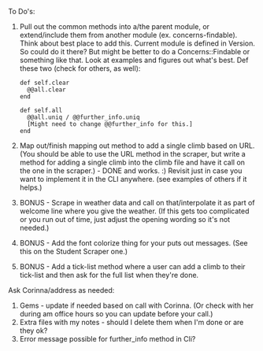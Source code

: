 To Do's:

1. Pull out the common methods into a/the parent module, or extend/include them from another module (ex. concerns-findable). Think about best place to add this. 
Current module is defined in Version. So could do it there? But might be better to do a Concerns::Findable or something like that. Look at examples and figures out what's best. 
Def these two (check for others, as well):

       def self.clear
         @@all.clear
       end 
       
       def self.all
         @@all.uniq / @@further_info.uniq
         [Might need to change @@further_info for this.]
       end 
       
2. Map out/finish mapping out method to add a single climb based on URL. (You should be able to use the URL method in the scraper, but write a method for adding a single climb into the climb file and have it call on the one in the scraper.) - 
DONE and works. :) Revisit just in case you want to implement it in the CLI anywhere. (see examples of others if it helps.)

3. BONUS - Scrape in weather data and call on that/interpolate it as part of welcome line where you give the weather. (If this gets too complicated or you run out of time, just adjust the opening wording so it's not needed.)

4. BONUS - Add the font colorize thing for your puts out messages. (See this on the Student Scraper one.)

5. BONUS - Add a tick-list method where a user can add a climb to their tick-list and then ask for the full list when they're done.


Ask Corinna/address as needed:

1. Gems - update if needed based on call with Corinna. (Or check with her during am office hours so you can update before your call.)
2. Extra files with my notes - should I delete them when I'm done or are they ok?
3. Error message possible for further_info method in Cli?


